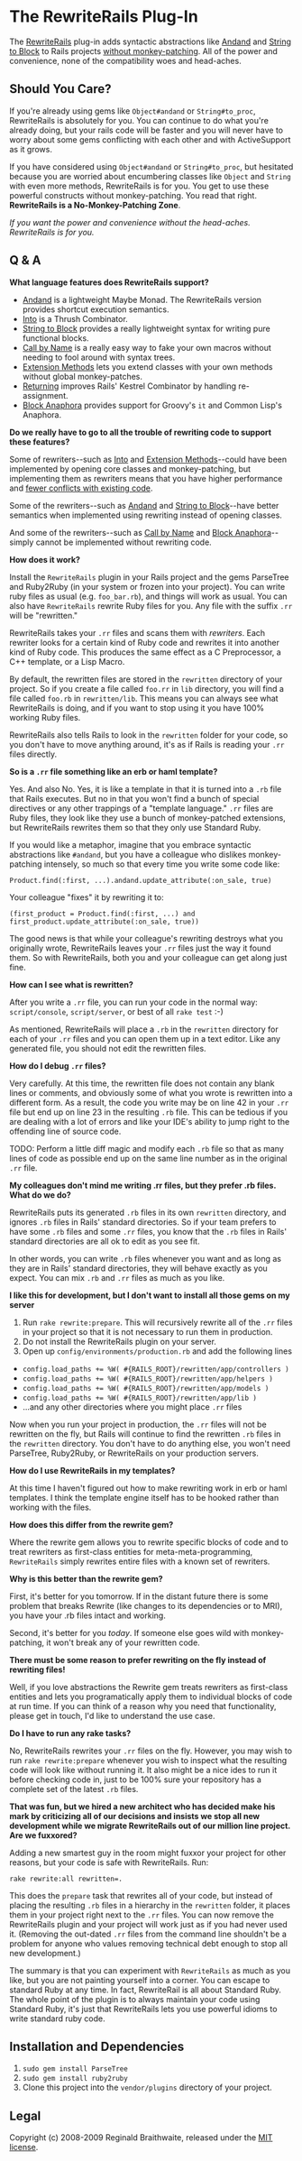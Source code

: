 The RewriteRails Plug-In
========================

The [RewriteRails](http://github.com/raganwald/rewrite_rails/tree/master) plug-in adds syntactic abstractions like [Andand](http://github.com/raganwald/rewrite_rails/tree/master/doc/andand.textile "") and [String to Block](http://github.com/raganwald/rewrite_rails/tree/master/doc/string_to_block.md#readme "") to Rails projects [without monkey-patching](http://avdi.org/devblog/2008/02/23/why-monkeypatching-is-destroying-ruby/ "Monkeypatching is Destroying Ruby"). All of the power and convenience, none of the compatibility woes and head-aches.

Should You Care?
---

If you're already using gems like `Object#andand` or `String#to_proc`, RewriteRails is absolutely for you. You can continue to do what you're already doing, but your rails code will be faster and you will never have to worry about some gems conflicting with each other and with ActiveSupport as it grows.

If you have considered using `Object#andand` or `String#to_proc`, but hesitated because you are worried about encumbering classes like `Object` and `String` with even more methods, RewriteRails is for you. You get to use these powerful constructs without monkey-patching. You read that right. **RewriteRails is a No-Monkey-Patching Zone**.

*If you want the power and convenience without the head-aches. RewriteRails is for you.*

Q & A
-----

**What language features does RewriteRails support?**

* [Andand](http://github.com/raganwald/rewrite_rails/tree/master/doc/andand.textile "doc/andand.textile") is a lightweight Maybe Monad. The RewriteRails version provides shortcut execution semantics.
* [Into](http://github.com/raganwald/rewrite_rails/tree/master/doc/into.md#readme) is a Thrush Combinator.
* [String to Block](http://github.com/raganwald/rewrite_rails/tree/master/doc/string_to_block.md#readme "doc/string_to_block.md") provides a really lightweight syntax for writing pure functional blocks.
* [Call by Name](http://github.com/raganwald/rewrite_rails/tree/master/doc/call_by_name.md#readme "doc/call_by_name.md") is a really easy way to fake your own macros without needing to fool around with syntax trees.
* [Extension Methods](http://github.com/raganwald/rewrite_rails/tree/master/doc/extension_methods.md#readme "doc/extension_methods.md") lets you extend classes with your own methods without global monkey-patches.
* [Returning](http://github.com/raganwald/rewrite_rails/tree/master/doc/returning.md#readme) improves Rails' Kestrel Combinator by handling re-assignment.
* [Block Anaphora](http://github.com/raganwald/rewrite_rails/tree/master/doc/block_anaphora.md#readme "doc/block_anaphora.md") provides support for Groovy's `it` and Common Lisp's Anaphora.

**Do we really have to go to all the trouble of rewriting code to support these features?**

Some of rewriters--such as [Into](http://github.com/raganwald/rewrite_rails/tree/master/doc/into.md#readme) and [Extension Methods](http://github.com/raganwald/rewrite_rails/tree/master/doc/extension_methods.md#readme "doc/extension_methods.md")--could have been implemented by opening core classes and monkey-patching, but implementing them as rewriters means that you have higher performance and [fewer conflicts with existing code](http://blog.lawrencepit.com/2009/01/11/try-as-you-might/ "Try() as you might").

Some of the rewriters--such as [Andand](http://github.com/raganwald/rewrite_rails/tree/master/doc/andand.textile "doc/andand.textile") and [String to Block](http://github.com/raganwald/rewrite_rails/tree/master/doc/string_to_block.md#readme "doc/string_to_block.md")--have better semantics when implemented using rewriting instead of opening classes.

And some of the rewriters--such as [Call by Name](http://github.com/raganwald/rewrite_rails/tree/master/doc/call_by_name.md#readme "doc/call_by_name.md") and [Block Anaphora](http://github.com/raganwald/rewrite_rails/tree/master/doc/block_anaphora.md#readme "doc/block_anaphora.md")--simply cannot be implemented without rewriting code.

**How does it work?**

Install the `RewriteRails` plugin in your Rails project and the gems ParseTree and Ruby2Ruby (in your system or frozen into your project). You can write ruby files as usual (e.g. `foo_bar.rb`), and things will work as usual. You can also have `RewriteRails` rewrite Ruby files for you. Any file with the suffix `.rr` will be "rewritten."

RewriteRails takes your `.rr` files and scans them with *rewriters*. Each rewriter looks for a certain kind of Ruby code and rewrites it into another kind of Ruby code. This produces the same effect as a C Preprocessor, a C++ template, or a Lisp Macro.

By default, the rewritten files are stored in the `rewritten` directory of your project. So if you create a file called `foo.rr` in `lib` directory, you will find a file called `foo.rb` in `rewritten/lib`. This means you can always see what RewriteRails is doing, and if you want to stop using it you have 100% working Ruby files.

RewriteRails also tells Rails to look in the `rewritten` folder for your code, so you don't have to move anything around, it's as if Rails is reading your `.rr` files directly.

**So is a `.rr` file something like an erb or haml template?**

Yes. And also No. Yes, it is like a template in that it is turned into a `.rb` file that Rails executes. But no in that you won't find a bunch of special directives or any other trappings of a "template language." `.rr` files are Ruby files, they look like they use a bunch of monkey-patched extensions, but RewriteRails rewrites them so that they only use Standard Ruby.

If you would like a metaphor, imagine that you embrace syntactic abstractions like `#andand`, but you have a colleague who dislikes monkey-patching intensely, so much so that every time you write some code like:

    Product.find(:first, ...).andand.update_attribute(:on_sale, true)

Your colleague "fixes" it by rewriting it to:

    (first_product = Product.find(:first, ...) and first_product.update_attribute(:on_sale, true))

The good news is that while your colleague's rewriting destroys what you originally wrote, RewriteRails leaves your `.rr` files just the way it found them. So with RewriteRails, both you and your colleague can get along just fine.

**How can I see what is rewritten?**

After you write a `.rr` file, you can run your code in the normal way: `script/console`, `script/server`, or best of all `rake test` :-)

As mentioned, RewriteRails will place a `.rb` in the `rewritten` directory for each of your `.rr` files and you can open them up in a text editor. Like any generated file, you should not edit the rewritten files.

**How do I debug `.rr` files?**

Very carefully. At this time, the rewritten file does not contain any blank lines or comments, and obviously some of what you wrote is rewritten into a different form. As a result, the code you write may be on line 42 in your `.rr` file but end up on line 23 in the resulting `.rb` file. This can be tedious if you are dealing with a lot of errors and like your IDE's ability to jump right to the offending line of source code.

TODO: Perform a little diff magic and modify each `.rb` file so that as many lines of code as possible end up on the same line number as in the original `.rr` file.

**My colleagues don't mind me writing .rr files, but they prefer .rb files. What do we do?**

RewriteRails puts its generated `.rb` files in its own `rewritten` directory, and ignores `.rb` files in Rails' standard directories. So if your team prefers to have some `.rb` files and some `.rr` files, you know that the `.rb` files in Rails' standard directories are all ok to edit as you see fit.

In other words, you can write `.rb` files whenever you want and as long as they are in Rails' standard directories, they will behave exactly as you expect. You can mix `.rb` and `.rr` files as much as you like.

**I like this for development, but I don't want to install all those gems on my server**

1. Run `rake rewrite:prepare`. This will recursively rewrite all of the `.rr` files in your project so that it is not necessary to run them in production.
2. Do not install the RewriteRails plugin on your server.
3. Open up `config/environments/production.rb` and add the following lines
  * `config.load_paths += %W( #{RAILS_ROOT}/rewritten/app/controllers )`
  * `config.load_paths += %W( #{RAILS_ROOT}/rewritten/app/helpers )`
  * `config.load_paths += %W( #{RAILS_ROOT}/rewritten/app/models )`
  * `config.load_paths += %W( #{RAILS_ROOT}/rewritten/app/lib )`
  * ...and any other directories where you might place `.rr` files

Now when you run your project in production, the `.rr` files will not be rewritten on the fly, but Rails will continue to find the rewritten `.rb` files in the `rewritten` directory. You don't have to do anything else, you won't need ParseTree, Ruby2Ruby, or RewriteRails on your production servers.

**How do I use RewriteRails in my templates?**

At this time I haven't figured out how to make rewriting work in erb or haml templates. I think the template engine itself has to be hooked rather than working with the files.

**How does this differ from the rewrite gem?**

Where the rewrite gem allows you to rewrite specific blocks of code and to treat rewriters as first-class entities for meta-meta-programming, `RewriteRails` simply rewrites entire files with a known set of rewriters.

**Why is this better than the rewrite gem?**

First, it's better for you tomorrow. If in the distant future there is some problem that breaks Rewrite (like changes to its dependencies or to MRI), you have your .rb files intact and working.

Second, it's better for you *today*. If someone else goes wild with monkey-patching, it won't break any of your rewritten code.

**There must be some reason to prefer rewriting on the fly instead of rewriting files!**

Well, if you love abstractions the Rewrite gem treats rewriters as first-class entities and lets you programatically apply them to individual blocks of code at run time. If you can think of a reason why you need that functionality, please get in touch, I'd like to understand the use case.

**Do I have to run any rake tasks?**

No, RewriteRails rewrites your `.rr` files on the fly. However, you may wish to run `rake rewrite:prepare` whenever you wish to inspect what the resulting code will look like without running it. It also might be a nice ides to run it before checking code in, just to be 100% sure your repository has a complete set of the latest `.rb` files.

**That was fun, but we hired a new architect who has decided make his mark by criticizing all of our decisions and insists we stop all new development while we migrate RewriteRails out of our million line project. Are we fuxxored?**

Adding a new smartest guy in the room might fuxxor your project for other reasons, but your code is safe with RewriteRails. Run:

    rake rewrite:all rewritten=.

This does the `prepare` task that rewrites all of your code, but instead of placing the resulting `.rb` files in a hierarchy in the `rewritten` folder, it places them in your project right next to the `.rr` files. You can now remove the RewriteRails plugin and your project will work just as if you had never used it. (Removing the out-dated `.rr` files from the command line shouldn't be a problem for anyone who values removing technical debt enough to stop all new development.)

The summary is that you can experiment with `RewriteRails` as much as you like, but you are not painting yourself into a corner. You can escape to standard Ruby at any time. In fact, RewriteRail is all about Standard Ruby. The whole point of the plugin is to always maintain your code using Standard Ruby, it's just that RewriteRails lets you use powerful idioms to write standard ruby code.

Installation and Dependencies
------------

1. `sudo gem install ParseTree`
2. `sudo gem install ruby2ruby`
3. Clone this project into the `vendor/plugins` directory of your project.

Legal
-----

Copyright (c) 2008-2009 Reginald Braithwaite, released under the [MIT license](http:MIT-LICENSE).

